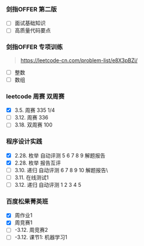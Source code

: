 
### 剑指OFFER 第二版

- [ ] 面试基础知识
- [ ] 高质量代码要点
<!-- - [ ] 解决难题的常用思路
- [ ] 优化代码时间空间效率
- [ ] 迁移、抽象建模和发散思维
- [ ] 面试案例
- [ ] 面试的流程 -->

### 剑指OFFER 专项训练

> https://leetcode-cn.com/problem-list/e8X3pBZi/

- [ ] 整数
- [ ] 数组
<!-- - [ ] 字符串
- [ ] 链表
- [ ] 哈希表
- [ ] 栈
- [ ] 队列
- [ ] 树
- [ ] 堆
- [ ] 前缀树
- [ ] 二分查找
- [ ] 排序
- [ ] 回溯法
- [ ] 动态规划
- [ ] 图 -->

### leetcode 周赛 双周赛

- [x] 3.5. 周赛 335 1/4
- [ ] 3.12. 周赛 336
- [ ] 3.18. 双周赛 100

### 程序设计实践
- [x] 2.28. 枚举 自动评测 5 6 7 8 9 解题报告
- [x] 2.28. 枚举 报告互评
- [ ] 3.10. 递归 自动评测 6 7 8 9 10 解题报告\
- [ ] 3.11. 在线测试1
- [ ] 3.12. 递归 自动评测 1 2 3 4 5

### 百度松果菁英班
- [x] 周作业1
- [x] 周竞赛1
- [ ] -3.12. 周竞赛2
- [ ] -3.12. 课节1: 机器学习1